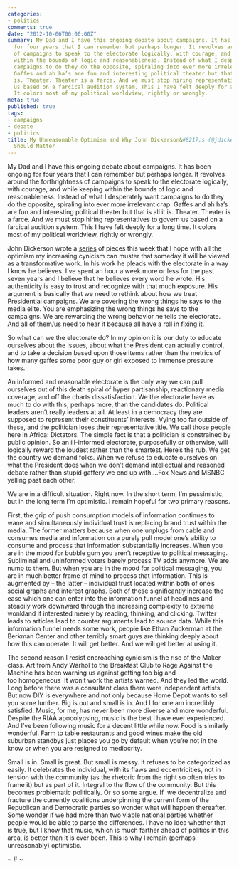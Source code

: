 ```yaml
---
categories:
- politics
comments: true
date: "2012-10-06T00:00:00Z"
summary: My Dad and I have this ongoing debate about campaigns. It has been ongoing
  for four years that I can remember but perhaps longer. It revolves around the forthrightness
  of campaigns to speak to the electorate logically, with courage, and while keeping
  within the bounds of logic and reasonableness. Instead of what I desperately want
  campaigns to do they do the opposite, spiraling into ever more irrelevant crap.
  Gaffes and ah ha’s are fun and interesting political theater but that is all it
  is. Theater. Theater is a farce. And we must stop hiring representatives to govern
  us based on a farcical audition system. This I have felt deeply for a long time.
  It colors most of my political worldview, rightly or wrongly.
meta: true
published: true
tags:
- campaigns
- debate
- politics
title: My Unreasonable Optimism and Why John Dickerson&#8217;s (@jdickerson) Series
  Should Matter
---
```


My Dad and I have this ongoing debate about campaigns. It has been ongoing for four years that I can remember but perhaps longer. It revolves around the forthrightness of campaigns to speak to the electorate logically, with courage, and while keeping within the bounds of logic and reasonableness. Instead of what I desperately want campaigns to do they do the opposite, spiraling into ever more irrelevant crap. Gaffes and ah ha’s are fun and interesting political theater but that is all it is. Theater. Theater is a farce. And we must stop hiring representatives to govern us based on a farcical audition system. This I have felt deeply for a long time. It colors most of my political worldview, rightly or wrongly.

John Dickerson wrote a [series][1] of pieces this week that I hope with all the optimism my increasing cynicism can muster that someday it will be viewed as a transformative work. In his work he pleads with the electorate in a way I know he believes. I’ve spent an hour a week more or less for the past seven years and I believe that he believes every word he wrote. His authenticity is easy to trust and recognize with that much exposure. His argument is basically that we need to rethink about how we treat Presidential campaigns. We are covering the wrong things he says to the media elite. You are emphasizing the wrong things he says to the campaigns. We are rewarding the wrong behavior he tells the electorate. And all of them/us need to hear it because all have a roll in fixing it.

 [1]: http://wsl.so/WyS3iH "How To Measure for a President, by John Dickerson"

So what can we the electorate do? In my opinion it is our duty to educate ourselves about the issues, about what the President can actually control, and to take a decision based upon those items rather than the metrics of how many gaffes some poor guy or girl exposed to immense pressure takes.

An informed and reasonable electorate is the only way we can pull ourselves out of this death spiral of hyper partisanship, reactionary media coverage, and off the charts dissatisfaction. We the electorate have as much to do with this, perhaps more, than the candidates do. Political leaders aren’t really leaders at all. At least in a democracy they are supposed to represent their constituents’ interests. Vying too far outside of these, and the politician loses their representative title. We call those people here in Africa: Dictators. The simple fact is that a politician is constrained by public opinion. So an ill-informed electorate, purposefully or otherwise, will logically reward the loudest rather than the smartest. Here’s the rub. We get the country we demand folks. When we refuse to educate ourselves on what the President does when we don’t demand intellectual and reasoned debate rather than stupid gaffery we end up with….Fox News and MSNBC yelling past each other.

We are in a difficult situation. Right now. In the short term, I’m pessimistic, but in the long term I’m optimistic. I remain hopeful for two primary reasons.

First, the grip of push consumption models of information continues to wane and simultaneously individual trust is replacing brand trust within the media. The former matters because when one unplugs from cable and consumes media and information on a purely pull model one’s ability to consume and process that information substantially increases. When you are in the mood for bubble gum you aren’t receptive to political messaging. Subliminal and uninformed voters barely process TV adds anymore. We are numb to them. But when you are in the mood for political messaging, you are in much better frame of mind to process that information. This is augmented by – the latter – individual trust located within both of one’s social graphs and interest graphs. Both of these significantly increase the ease which one can enter into the information funnel at headlines and steadily work downward through the increasing complexity to extreme wonkland if interested merely by reading, thinking, and clicking. Twitter leads to articles lead to counter arguments lead to source data. While this information funnel needs some work, people like Ethan Zuckerman at the Berkman Center and other terribly smart guys are thinking deeply about how this can operate. It will get better. And we will get better at using it.

The second reason I resist encroaching cynicism is the rise of the Maker class. Art from Andy Warhol to the Breakfast Club to Rage Against the Machine has been warning us against getting too big and too homogeneous  It won’t work the artists warned. And they led the world. Long before there was a consultant class there were independent artists. But now DIY is everywhere and not only because Home Depot wants to sell you some lumber. Big is out and small is in. And I for one am incredibly satisfied. Music, for me, has never been more diverse and more wonderful. Despite the RIAA apocolypsing, music is the best I have ever experienced. And I’ve been following music for a decent little while now. Food is similarly wonderful. Farm to table restaurants and good wines make the old suburban standbys just places you go by default when you’re not in the know or when you are resigned to mediocrity.

Small is in. Small is great. But small is messy. It refuses to be categorized as easily. It celebrates the individual, with its flaws and eccentricities, not in tension with the community (as the rhetoric from the right so often tries to frame it) but as part of it. Integral to the flow of the community. But this becomes problematic politically. Or so some argue. If  we decentralize and fracture the currently coalitions underpinning the current form of the Republican and Democratic parties so wonder what will happen thereafter. Some wonder if we had more than two viable national parties whether people would be able to parse the differences. I have no idea whether that is true, but I know that music, which is much farther ahead of politics in this area, is better than it is ever been. This is why I remain (perhaps unreasonably) optimistic.

~ # ~